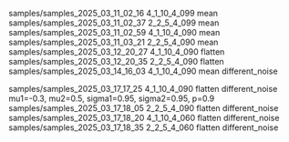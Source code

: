 samples/samples_2025_03_11_02_16 4_1_10_4_099 mean
samples/samples_2025_03_11_02_37 2_2_5_4_099 mean
samples/samples_2025_03_11_02_59 4_1_10_4_090 mean
samples/samples_2025_03_11_03_21 2_2_5_4_090 mean
samples/samples_2025_03_12_20_27 4_1_10_4_090 flatten
samples/samples_2025_03_12_20_35 2_2_5_4_090 flatten
samples/samples_2025_03_14_16_03 4_1_10_4_090 mean different_noise

samples/samples_2025_03_17_17_25 4_1_10_4_090 flatten different_noise mu1=-0.3, mu2=0.5, sigma1=0.95, sigma2=0.95, p=0.9
samples/samples_2025_03_17_18_05 2_2_5_4_090 flatten different_noise
samples/samples_2025_03_17_18_20 4_1_10_4_060 flatten different_noise
samples/samples_2025_03_17_18_35 2_2_5_4_060 flatten different_noise